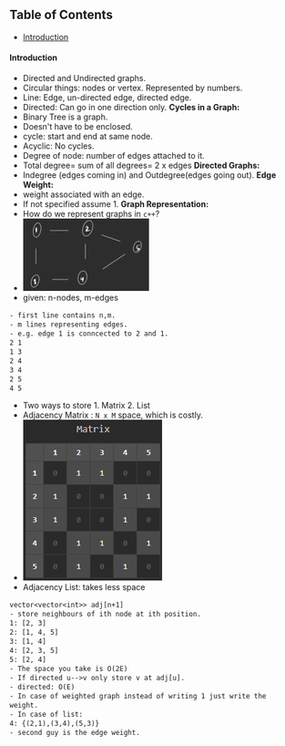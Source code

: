 ## Table of Contents
- [Introduction](#introduction)

#### Introduction
- Directed and Undirected graphs.
- Circular things: nodes or vertex. Represented by numbers.
- Line: Edge, un-directed edge, directed edge.
- Directed: Can go in one direction only.
**Cycles in a Graph:**
- Binary Tree is a graph.
- Doesn't have to be enclosed.
- cycle: start and end at same node.
- Acyclic: No cycles.
- Degree of node: number of edges attached to it.
- Total degree= sum of all degrees= 2 x edges
**Directed Graphs:**
- Indegree (edges coming in) and Outdegree(edges going out).
**Edge Weight:**
- weight associated with an edge.
- If not specified assume 1.
**Graph Representation:**
- How do we represent graphs in `c++`?
- ![](attachments/Pasted%20image%2020250725222448.png)
- given: n-nodes, m-edges
```
- first line contains n,m.
- m lines representing edges.
- e.g. edge 1 is conncected to 2 and 1.
2 1
1 3
2 4
3 4
2 5
4 5
```
- Two ways to store 1. Matrix 2. List
- Adjacency Matrix : `N x M` space, which is costly.
- ![](attachments/Pasted%20image%2020250725224907.png)
- Adjacency List: takes less space
```
vector<vector<int>> adj[n+1]
- store neighbours of ith node at ith position.
1: [2, 3] 
2: [1, 4, 5] 
3: [1, 4] 
4: [2, 3, 5] 
5: [2, 4]
- The space you take is O(2E)
- If directed u-->v only store v at adj[u].
- directed: O(E) 
- In case of weighted graph instead of writing 1 just write the weight.
- In case of list:
4: {(2,1),(3,4),(5,3)}
- second guy is the edge weight.
```
